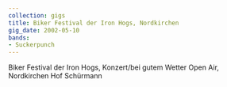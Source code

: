 ```yaml
---
collection: gigs
title: Biker Festival der Iron Hogs, Nordkirchen
gig_date: 2002-05-10
bands:
- Suckerpunch
---
```


Biker Festival der Iron Hogs, Konzert/bei gutem Wetter Open Air, Nordkirchen Hof Schürmann
